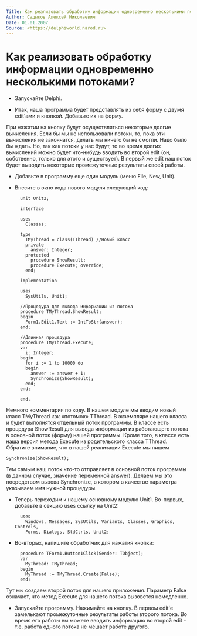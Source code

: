 ```yaml
---
Title: Как реализовать обработку информации одновременно несколькими потоками?
Author: Садыков Алексей Николаевич
Date: 01.01.2007
Source: <https://delphiworld.narod.ru>
---
```



Как реализовать обработку информации одновременно несколькими потоками?
=======================================================================

- Запускайте Delphi.

- Итак, наша программа будет представлять из себя форму
с двумя edit\'ами и кнопкой. Добавьте их на форму.

При нажатии на кнопку будут осуществляться некоторые долгие вычисления.
Если бы мы не использовали потоки, то, пока эти вычисления не
закончатся, делать мы ничего бы не смогли. Надо было бы ждать. Но, так
как потоки у нас будут, то во время долгих вычислений можно будет
что-нибудь вводить во второй edit (он, собственно, только для этого и
существует). В первый же edit наш поток будет выводить некоторые
промежуточные результаты своей работы.

- Добавьте в программу еще один модуль (меню File, New, Unit).

- Внесите в окно кода нового модуля следующий код:

        unit Unit2;
         
        interface
         
        uses
          Classes;
         
        type
          TMyThread = class(TThread) //Новый класс
          private
            answer: Integer;
          protected
            procedure ShowResult;
            procedure Execute; override;
          end;
         
        implementation
         
        uses
          SysUtils, Unit1;
         
        //Процедура для вывода информации из потока
        procedure TMyThread.ShowResult;
        begin
          Form1.Edit1.Text := IntToStr(answer);
        end;
         
        //Длинная процедура
        procedure TMyThread.Execute;
        var
          i: Integer;
        begin
          for i := 1 to 10000 do
          begin
            answer := answer + 1;
            Synchronize(ShowResult);
          end;
        end;
         
        end.

Немного комментария по коду. В нашем модуле мы вводим новый класс
TMyThread как «потомок» TThread. В экземпляре нашего класса и будет
выполнятся отдельный поток программы. В классе есть процедура ShowResult
для вывода информации из работающего потока в основной поток (форму)
нашей программы. Кроме того, в классе есть наша версия метода Execute из
родительского класса TThread. Обратите внимание, что в нашей реализации
Execute мы пишем

    Synchronize(ShowResult);

Тем самым наш поток что-то отправляет в основной поток программы (в
данном случае, значение переменной answer). Делаем мы это посредством
вызова Synchronize, в котором в качестве параметра указываем имя нужной
процедуры.

- Теперь переходим к нашему основному модулю Unit1. Во-первых, добавьте в
секцию uses ссылку на Unit2:

        uses
          Windows, Messages, SysUtils, Variants, Classes, Graphics, Controls, 
          Forms, Dialogs, StdCtrls, Unit2;

- Во-вторых, напишите обработчик для нажатия кнопки:

        procedure TForm1.Button1Click(Sender: TObject);
        var
          MyThread: TMyThread;
        begin
          MyThread := TMyThread.Create(False);
        end;

Тут мы создаем второй поток для нашего приложения. Параметр False
означает, что метод Execute для нашего потока вызовется немедленно.

- Запускайте программу. Нажимайте на кнопку. В первом edit\'е замелькают
промежуточные результаты работы второго потока. Во время его работы вы
можете вводить информацию во второй edit - т.е. работа одного потока
не мешает работе другого.

